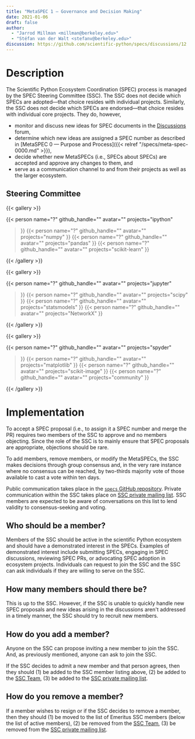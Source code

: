 ```yaml
---
title: "MetaSPEC 1 — Governance and Decision Making"
date: 2021-01-06
draft: false
author:
  - "Jarrod Millman <millman@berkeley.edu>"
  - "Stéfan van der Walt <stefanv@berkeley.edu>"
discussion: https://github.com/scientific-python/specs/discussions/12
---
```


# Description

The Scientific Python Ecosystem Coordination (SPEC) process is managed by
the SPEC Steering Committee (SSC).
The SSC does not decide which SPECs are adopted—that choice resides with
individual projects.
Similarly, the SSC does not decide which SPECs are endorsed—that choice resides
with individual core projects.
They do, however,

- monitor and discuss new ideas for SPEC documents in the
  [Discussions](https://github.com/scientific-python/specs/discussions/categories/ideas)
  forum,
- determine which new ideas are assigned a SPEC number as described in
  [MetaSPEC 0 — Purpose and Process]({{< relref "/specs/meta-spec-0000.md" >}}),
- decide whether new MetaSPECs (i.e., SPECs about SPECs)
  are accepted and approve any changes to them, and
- serve as a communication channel to and from their projects as well
  as the larger ecosystem.

## Steering Committee

<!-- prettier-ignore-start -->
{{< gallery >}}

{{< person
      name="?"
      github_handle=""
      avatar=""
      projects="ipython"
>}}
{{< person
      name="?"
      github_handle=""
      avatar=""
      projects="numpy"
>}}
{{< person
      name="?"
      github_handle=""
      avatar=""
      projects="pandas"
>}}
{{< person
      name="?"
      github_handle=""
      avatar=""
      projects="scikit-learn"
>}}

{{< /gallery >}}

{{< gallery >}}

{{< person
      name="?"
      github_handle=""
      avatar=""
      projects="jupyter"
>}}
{{< person
      name="?"
      github_handle=""
      avatar=""
      projects="scipy"
>}}
{{< person
      name="?"
      github_handle=""
      avatar=""
      projects="statsmodels"
>}}
{{< person
      name="?"
      github_handle=""
      avatar=""
      projects="NetworkX"
>}}

{{< /gallery >}}

{{< gallery >}}

{{< person
      name="?"
      github_handle=""
      avatar=""
      projects="spyder"
>}}
{{< person
      name="?"
      github_handle=""
      avatar=""
      projects="matplotlib"
>}}
{{< person
      name="?"
      github_handle=""
      avatar=""
      projects="scikit-image"
>}}
{{< person
      name="?"
      github_handle=""
      avatar=""
      projects="community"
>}}

{{< /gallery >}}
<!-- prettier-ignore-end -->

# Implementation

To accept a SPEC proposal (i.e., to assign it a SPEC number and merge the PR)
requires two members of the SSC to approve and no members objecting.
Since the role of the SSC is to mainly ensure that SPEC proposals are
appropriate, objections should be rare.

To add members, remove members, or modify the MetaSPECs, the SSC
makes decisions through group consensus and, in the very rare instance
where no consensus can be reached, by two-thirds majority vote of those
available to cast a vote within ten days.

Public communication takes place in the
[`specs` GitHub repository](https://github.com/scientific-python/specs/).
Private communication within the SSC takes place on [SSC private mailing list](https://groups.io/g/spec-steering-committee/).
SSC members are expected to be aware of conversations on this list to lend validity
to consensus-seeking and voting.

## Who should be a member?

Members of the SSC should be active in the scientific Python ecosystem and
should have a demonstrated interest in the SPECs.
Examples of demonstrated interest include submitting SPECs, engaging in SPEC
discussions, reviewing SPEC PRs, or advocating SPEC adoption in ecosystem
projects.
Individuals can request to join the SSC and the SSC can ask individuals
if they are willing to serve on the SSC.

## How many members should there be?

This is up to the SSC.
However, if the SSC is unable to quickly handle new SPEC proposals and new ideas arising
in the discussions aren't addressed in a timely manner, the SSC should try to
recruit new members.

## How do you add a member?

Anyone on the SSC can propose inviting a new member to join the SSC.
And, as previously mentioned, anyone can ask to join the SSC.

If the SSC decides to admit a new member and that person agrees, then they
should
(1) be added to the SSC member listing above,
(2) be added to the [SSC
Team](https://github.com/orgs/scientific-python/teams/spec-steering-committee/members),
(3) be added to the [SSC private mailing list](https://groups.io/g/spec-steering-committee/members).

## How do you remove a member?

If a member wishes to resign or if the SSC decides to remove a member, then
they should
(1) be moved to the list of Emeritus SSC members (below the list of active members),
(2) be removed from the [SSC
Team](https://github.com/orgs/scientific-python/teams/spec-steering-committee/members),
(3) be removed from the [SSC private mailing list](https://groups.io/g/spec-steering-committee/members).
